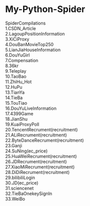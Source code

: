 # My-Python-Spider  
SpiderCompilations  
1.CSDN_Article  
2.LagoupPositionInformation  
3.XiCiProxy  
4.DouBanMovieTop250  
5.LianJiaHouseInformation  
6.DouYuGirl  
7.Compensation  
8.36kr  
9.Teleplay  
10.TaoBao  
11.ZhiHu_Hot  
12.HuPu  
13.TianYa  
14.TieBa  
15.TouTiao  
16.DouYuLiveInformation  
17.4399Game  
18.JianShu  
19.KuaiProxyPoll  
20.TencentRecrument(recruitment)  
21.ALiRecrument(recruitment)  
22.ByteDanceRecrument(recruitment)  
23.Ganji  
24.SuNing(ec_price)  
25.HuaWeiRecrument(recruitment)  
26.JDRecrument(recruitment)  
27.XiaoMiRecrument(recruitment)  
28.DiDiRecrument(recruitment)  
29.bilibiliLogin  
30.JD(ec_price)  
31.sciencenet  
32.TieBaOnekeySignIn  
33.WeiBo  


